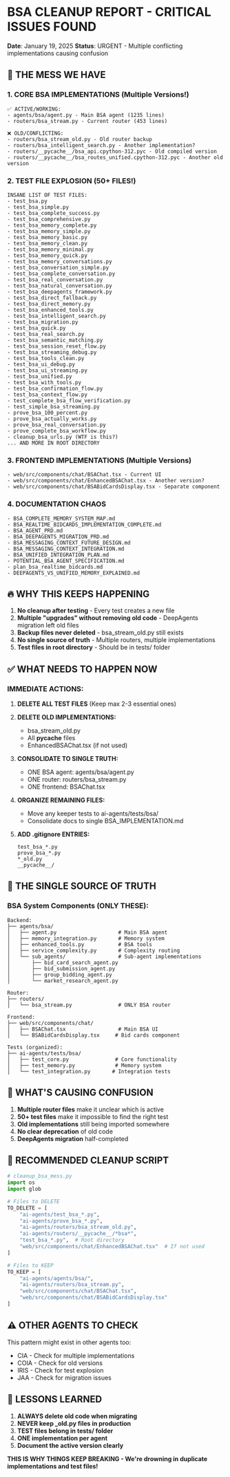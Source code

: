 # BSA CLEANUP REPORT - CRITICAL ISSUES FOUND
**Date**: January 19, 2025
**Status**: URGENT - Multiple conflicting implementations causing confusion

## 🚨 THE MESS WE HAVE

### **1. CORE BSA IMPLEMENTATIONS (Multiple Versions!)**
```
✅ ACTIVE/WORKING:
- agents/bsa/agent.py - Main BSA agent (1235 lines)
- routers/bsa_stream.py - Current router (453 lines)

❌ OLD/CONFLICTING:
- routers/bsa_stream_old.py - Old router backup
- routers/bsa_intelligent_search.py - Another implementation?
- routers/__pycache__/bsa_api.cpython-312.pyc - Old compiled version
- routers/__pycache__/bsa_routes_unified.cpython-312.pyc - Another old version
```

### **2. TEST FILE EXPLOSION (50+ FILES!)**
```
INSANE LIST OF TEST FILES:
- test_bsa.py
- test_bsa_simple.py
- test_bsa_complete_success.py
- test_bsa_comprehensive.py
- test_bsa_memory_complete.py
- test_bsa_memory_simple.py
- test_bsa_memory_basic.py
- test_bsa_memory_clean.py
- test_bsa_memory_minimal.py
- test_bsa_memory_quick.py
- test_bsa_memory_conversations.py
- test_bsa_conversation_simple.py
- test_bsa_complete_conversation.py
- test_bsa_real_conversation.py
- test_bsa_natural_conversation.py
- test_bsa_deepagents_framework.py
- test_bsa_direct_fallback.py
- test_bsa_direct_memory.py
- test_bsa_enhanced_tools.py
- test_bsa_intelligent_search.py
- test_bsa_migration.py
- test_bsa_quick.py
- test_bsa_real_search.py
- test_bsa_semantic_matching.py
- test_bsa_session_reset_flow.py
- test_bsa_streaming_debug.py
- test_bsa_tools_clean.py
- test_bsa_ui_debug.py
- test_bsa_ui_streaming.py
- test_bsa_unified.py
- test_bsa_with_tools.py
- test_bsa_confirmation_flow.py
- test_bsa_context_flow.py
- test_complete_bsa_flow_verification.py
- test_simple_bsa_streaming.py
- prove_bsa_100_percent.py
- prove_bsa_actually_works.py
- prove_bsa_real_conversation.py
- prove_complete_bsa_workflow.py
- cleanup_bsa_urls.py (WTF is this?)
... AND MORE IN ROOT DIRECTORY
```

### **3. FRONTEND IMPLEMENTATIONS (Multiple Versions)**
```
- web/src/components/chat/BSAChat.tsx - Current UI
- web/src/components/chat/EnhancedBSAChat.tsx - Another version?
- web/src/components/chat/BSABidCardsDisplay.tsx - Separate component
```

### **4. DOCUMENTATION CHAOS**
```
- BSA_COMPLETE_MEMORY_SYSTEM_MAP.md
- BSA_REALTIME_BIDCARDS_IMPLEMENTATION_COMPLETE.md
- BSA_AGENT_PRD.md
- BSA_DEEPAGENTS_MIGRATION_PRD.md
- BSA_MESSAGING_CONTEXT_FUTURE_DESIGN.md
- BSA_MESSAGING_CONTEXT_INTEGRATION.md
- BSA_UNIFIED_INTEGRATION_PLAN.md
- POTENTIAL_BSA_AGENT_SPECIFICATION.md
- plan_bsa_realtime_bidcards.md
- DEEPAGENTS_VS_UNIFIED_MEMORY_EXPLAINED.md
```

## 🔥 WHY THIS KEEPS HAPPENING

1. **No cleanup after testing** - Every test creates a new file
2. **Multiple "upgrades" without removing old code** - DeepAgents migration left old files
3. **Backup files never deleted** - bsa_stream_old.py still exists
4. **No single source of truth** - Multiple routers, multiple implementations
5. **Test files in root directory** - Should be in tests/ folder

## ✅ WHAT NEEDS TO HAPPEN NOW

### **IMMEDIATE ACTIONS:**

1. **DELETE ALL TEST FILES** (Keep max 2-3 essential ones)
2. **DELETE OLD IMPLEMENTATIONS:**
   - bsa_stream_old.py
   - All __pycache__ files
   - EnhancedBSAChat.tsx (if not used)
   
3. **CONSOLIDATE TO SINGLE TRUTH:**
   - ONE BSA agent: agents/bsa/agent.py
   - ONE router: routers/bsa_stream.py
   - ONE frontend: BSAChat.tsx
   
4. **ORGANIZE REMAINING FILES:**
   - Move any keeper tests to ai-agents/tests/bsa/
   - Consolidate docs to single BSA_IMPLEMENTATION.md
   
5. **ADD .gitignore ENTRIES:**
   ```
   test_bsa_*.py
   prove_bsa_*.py
   *_old.py
   __pycache__/
   ```

## 🎯 THE SINGLE SOURCE OF TRUTH

### **BSA System Components (ONLY THESE):**
```
Backend:
├── agents/bsa/
│   ├── agent.py                    # Main BSA agent
│   ├── memory_integration.py       # Memory system
│   ├── enhanced_tools.py           # BSA tools
│   ├── service_complexity.py       # Complexity routing
│   └── sub_agents/                 # Sub-agent implementations
│       ├── bid_card_search_agent.py
│       ├── bid_submission_agent.py
│       ├── group_bidding_agent.py
│       └── market_research_agent.py

Router:
├── routers/
│   └── bsa_stream.py               # ONLY BSA router

Frontend:
├── web/src/components/chat/
│   ├── BSAChat.tsx                 # Main BSA UI
│   └── BSABidCardsDisplay.tsx     # Bid cards component

Tests (organized):
├── ai-agents/tests/bsa/
│   ├── test_core.py               # Core functionality
│   ├── test_memory.py             # Memory system
│   └── test_integration.py       # Integration tests
```

## 🚫 WHAT'S CAUSING CONFUSION

1. **Multiple router files** make it unclear which is active
2. **50+ test files** make it impossible to find the right test
3. **Old implementations** still being imported somewhere
4. **No clear deprecation** of old code
5. **DeepAgents migration** half-completed

## 🔧 RECOMMENDED CLEANUP SCRIPT

```python
# cleanup_bsa_mess.py
import os
import glob

# Files to DELETE
TO_DELETE = [
    "ai-agents/test_bsa_*.py",
    "ai-agents/prove_bsa_*.py", 
    "ai-agents/routers/bsa_stream_old.py",
    "ai-agents/routers/__pycache__/*bsa*",
    "test_bsa_*.py",  # Root directory
    "web/src/components/chat/EnhancedBSAChat.tsx"  # If not used
]

# Files to KEEP
TO_KEEP = [
    "ai-agents/agents/bsa/",
    "ai-agents/routers/bsa_stream.py",
    "web/src/components/chat/BSAChat.tsx",
    "web/src/components/chat/BSABidCardsDisplay.tsx"
]
```

## ⚠️ OTHER AGENTS TO CHECK

This pattern might exist in other agents too:
- CIA - Check for multiple implementations
- COIA - Check for old versions
- IRIS - Check for test explosion
- JAA - Check for migration issues

## 📝 LESSONS LEARNED

1. **ALWAYS delete old code when migrating**
2. **NEVER keep _old.py files in production**
3. **TEST files belong in tests/ folder**
4. **ONE implementation per agent**
5. **Document the active version clearly**

**THIS IS WHY THINGS KEEP BREAKING - We're drowning in duplicate implementations and test files!**